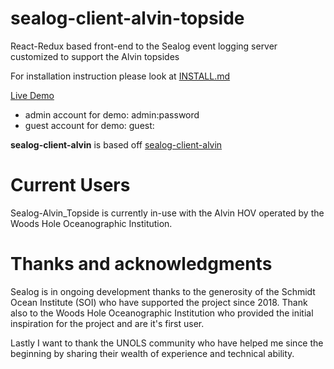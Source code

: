 # sealog-client-alvin-topside
React-Redux based front-end to the Sealog event logging server customized to support the Alvin topsides

For installation instruction please look at [INSTALL.md](./INSTALL.md)

[Live Demo](https://sealog-alvin-topside.oceandatarat.org)

- admin account for demo: admin:password
- guest account for demo: guest:<no password>

**sealog-client-alvin** is based off [sealog-client-alvin](https://github.com/webbpinner/sealog-client-alvin-topside)

# Current Users
Sealog-Alvin_Topside is currently in-use with the Alvin HOV operated by the Woods Hole Oceanographic Institution.

# Thanks and acknowledgments
Sealog is in ongoing development thanks to the generosity of the Schmidt Ocean Institute (SOI) who have supported the project since 2018. Thank also to the Woods Hole Oceanographic Institution who provided the initial inspiration for the project and are it's first user.

Lastly I want to thank the UNOLS community who have helped me since the beginning by sharing their wealth of experience and technical ability.
